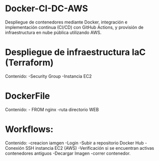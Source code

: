 # Docker-CI-DC-AWS
Despliegue de contenedores mediante Docker, integración e implementación continua (CI/CD) con GitHub Actions, y provisión de infraestructura en nube pública utilizando AWS.


# Despliegue de infraestructura IaC (Terraform)

Contenido:
    -Security Group
        -Instancia EC2

# DockerFile

Contenido:
    - FROM nginx
        -ruta directorio WEB

# Workflows:

Contenido:
    -creacion iamgen
        -Login
            -Subir a repositorio Docker Hub
    -Conexión SSH instancia EC2 (AWS)
        -Verificación si se encuentran activas contenedores antiguos
            -Decargar Imagen
                -correr contenedor.